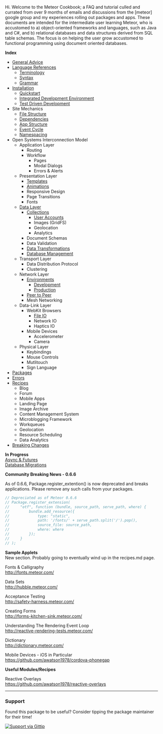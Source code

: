 Hi.  Welcome to the Meteor Cookbook; a FAQ and tutorial culled and currated from over 9 months of emails and discussions from the [meteor] google group and my experiences rolling out packages and apps.  These documents are intended for the intermediate user learning Meteor, who is accustomed to a) object-oriented frameworks and languages, such as Java and C#, and b) relational databases and data structures derived from SQL table schemas.  The focus is on helping the user grow accustomed to functional programming using document oriented databases.


**Index**  

- [General Advice](https://github.com/awatson1978/meteor-cookbook/blob/master/cookbook/general-advice.md)  
- [Language References](https://github.com/awatson1978/meteor-cookbook/blob/master/cookbook/terminology.md)
  - [Terminology](https://github.com/awatson1978/meteor-cookbook/blob/master/cookbook/terminology.md)  
  - [Syntax](https://github.com/awatson1978/meteor-cookbook/blob/master/cookbook/syntax.md)  
  - [Grammar](https://github.com/awatson1978/meteor-cookbook/blob/master/cookbook/grammar.md)  
- [Installation](https://github.com/awatson1978/meteor-cookbook/blob/master/cookbook/installation.md)  
  - [Quickstart](https://github.com/awatson1978/meteor-cookbook/blob/master/cookbook/quickstart.md)  
  - [Integrated Development Environment](https://github.com/awatson1978/meteor-cookbook/blob/master/cookbook/webstorm.md)
  - [Test Driven Development](https://github.com/awatson1978/meteor-cookbook/blob/master/cookbook/test-driven-development.md)  
- Site Mechanics
    - [File Structure](https://github.com/awatson1978/meteor-cookbook/blob/master/cookbook/filestructure.md) 
    - [Dependencies](https://github.com/awatson1978/meteor-cookbook/blob/master/cookbook/dependencies.md)  
    - [App Structure](https://github.com/awatson1978/meteor-cookbook/blob/master/cookbook/appstructure.md) 
    - [Event Cycle](https://github.com/awatson1978/meteor-cookbook/blob/master/cookbook/event-cycle.md) 
    - [Namespacing](https://github.com/awatson1978/meteor-cookbook/blob/master/cookbook/namespacing.md) 
- Open Systems Interconnection Model
  - Application Layer
    - Routing
    - Workflow
      - Pages
      - Modal Dialogs
      - Errors & Alerts
  - Presentation Layer
    - [Templates](https://github.com/awatson1978/meteor-cookbook/blob/master/cookbook/templates.md)  
    - [Animations](https://github.com/awatson1978/meteor-cookbook/blob/master/cookbook/animations.md)  
    - Responsive Design
    - Page Transitions
    - Fonts
  - [Data Layer](https://github.com/awatson1978/meteor-cookbook/blob/master/cookbook/datalayer.md)
    - [Collections](https://github.com/awatson1978/meteor-cookbook/blob/master/cookbook/collections.md)
      - [User Accounts](https://github.com/awatson1978/meteor-cookbook/blob/master/cookbook/accounts.md)  
      - Images (GridFS)
      - Geolocation
      - Analytics
    - Document Schemas
    - Data Validation
    - [Data Transformations](https://github.com/awatson1978/meteor-cookbook/blob/master/cookbook/data-transformations.md)
    - [Database Management](https://github.com/awatson1978/meteor-cookbook/blob/master/cookbook/database-management.md)
  - Transport Layer
    - Data Distribution Protocol
    - Clustering
  - Network Layer
    - [Environments](https://github.com/awatson1978/meteor-cookbook/blob/master/cookbook/environments.md)  
      - [Development](https://github.com/awatson1978/meteor-cookbook/blob/master/cookbook/environments-development.md)  
      - [Production](https://github.com/awatson1978/meteor-cookbook/blob/master/cookbook/environments-production.md)  
    - [Peer to Peer](https://github.com/awatson1978/meteor-cookbook/blob/master/cookbook/peer-to-peer.md)  
    - Mesh Networking
  - Data-Link Layer
    - WebKit Browsers
      - [File IO](https://github.com/awatson1978/meteor-cookbook/blob/master/cookbook/fileio.md)  
      - Network IO
      - Haptics IO
    - Mobile Devices
      - Accelerometer
      - Camera
  - Physical Layer
    - Keybindings
    - Mouse Controls
    - Mutlitouch
    - Sign Language
- [Packages](https://github.com/awatson1978/meteor-cookbook/blob/master/cookbook/packages.md)  
- [Errors](https://github.com/awatson1978/meteor-cookbook/blob/master/cookbook/errors.md)  
- [Recipes](https://github.com/awatson1978/meteor-cookbook/blob/master/cookbook/recipes.md)  
  - Blog
  - Forum
  - Mobile Apps
  - Landing Page
  - Image Archive
  - Content Management System
  - Microblogging Framework
  - Workqueues
  - Geolocation  
  - Resource Scheduling  
  - Data Analytics  
- [Breaking Changes](https://github.com/awatson1978/meteor-cookbook/blob/master/cookbook/breaking-news.md)  

**In Progress**  
[Async & Futures](https://gist.github.com/possibilities/3443021)  
[Database Migrations](https://github.com/awatson1978/meteor-cookbook/blob/master/cookbook/database-migrations.md)  




**Community Breaking News - 0.6.6**  

As of 0.6.6, Package.register_extention() is now deprecated and breaks applications.  Please remove any such calls from your packages.

````js
// Depreciated as of Meteor 0.6.6  
// Package.register_extension(
//     "otf", function (bundle, source_path, serve_path, where) {
//         bundle.add_resource({
//             type: "static",
//             path: '/fonts/' + serve_path.split('/').pop(),
//             source_file: source_path,
//             where: where
//         });
//     }
// );
````



**Sample Applets**  
New section.  Probably going to eventually wind up in the recipes.md page.  

Fonts & Calligraphy  
http://fonts.meteor.com/  

Data Sets  
http://hubble.meteor.com/  

Acceptance Testing  
http://safety-harness.meteor.com/  

Creating Forms  
http://forms-kitchen-sink.meteor.com/  

Understanding The Rendering Event Loop  
http://reactive-rendering-tests.meteor.com/  

Dictionary  
http://dictionary.meteor.com/

Mobile Devices - iOS in Particular  
https://github.com/awatson1978/cordova-phonegap  

**Useful Modules/Recipes**  

Reactive Overlays  
https://github.com/awatson1978/reactive-overlays  

------------------------
### Support
Found this package to be useful?  Consider tipping the package maintainer for their time!  

[![Support via Gittip](https://raw.github.com/gittip/www.gittip.com/master/www/assets/gittip.png)](https://www.gittip.com/awatson1978/)  

